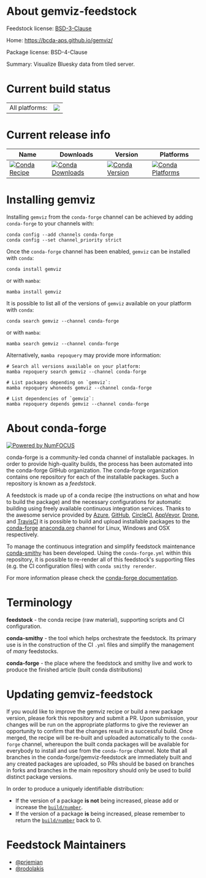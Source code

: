 About gemviz-feedstock
======================

Feedstock license: [BSD-3-Clause](https://github.com/conda-forge/gemviz-feedstock/blob/main/LICENSE.txt)

Home: https://bcda-aps.github.io/gemviz/

Package license: BSD-4-Clause

Summary: Visualize Bluesky data from tiled server.

Current build status
====================


<table><tr><td>All platforms:</td>
    <td>
      <a href="https://dev.azure.com/conda-forge/feedstock-builds/_build/latest?definitionId=22031&branchName=main">
        <img src="https://dev.azure.com/conda-forge/feedstock-builds/_apis/build/status/gemviz-feedstock?branchName=main">
      </a>
    </td>
  </tr>
</table>

Current release info
====================

| Name | Downloads | Version | Platforms |
| --- | --- | --- | --- |
| [![Conda Recipe](https://img.shields.io/badge/recipe-gemviz-green.svg)](https://anaconda.org/conda-forge/gemviz) | [![Conda Downloads](https://img.shields.io/conda/dn/conda-forge/gemviz.svg)](https://anaconda.org/conda-forge/gemviz) | [![Conda Version](https://img.shields.io/conda/vn/conda-forge/gemviz.svg)](https://anaconda.org/conda-forge/gemviz) | [![Conda Platforms](https://img.shields.io/conda/pn/conda-forge/gemviz.svg)](https://anaconda.org/conda-forge/gemviz) |

Installing gemviz
=================

Installing `gemviz` from the `conda-forge` channel can be achieved by adding `conda-forge` to your channels with:

```
conda config --add channels conda-forge
conda config --set channel_priority strict
```

Once the `conda-forge` channel has been enabled, `gemviz` can be installed with `conda`:

```
conda install gemviz
```

or with `mamba`:

```
mamba install gemviz
```

It is possible to list all of the versions of `gemviz` available on your platform with `conda`:

```
conda search gemviz --channel conda-forge
```

or with `mamba`:

```
mamba search gemviz --channel conda-forge
```

Alternatively, `mamba repoquery` may provide more information:

```
# Search all versions available on your platform:
mamba repoquery search gemviz --channel conda-forge

# List packages depending on `gemviz`:
mamba repoquery whoneeds gemviz --channel conda-forge

# List dependencies of `gemviz`:
mamba repoquery depends gemviz --channel conda-forge
```


About conda-forge
=================

[![Powered by
NumFOCUS](https://img.shields.io/badge/powered%20by-NumFOCUS-orange.svg?style=flat&colorA=E1523D&colorB=007D8A)](https://numfocus.org)

conda-forge is a community-led conda channel of installable packages.
In order to provide high-quality builds, the process has been automated into the
conda-forge GitHub organization. The conda-forge organization contains one repository
for each of the installable packages. Such a repository is known as a *feedstock*.

A feedstock is made up of a conda recipe (the instructions on what and how to build
the package) and the necessary configurations for automatic building using freely
available continuous integration services. Thanks to the awesome service provided by
[Azure](https://azure.microsoft.com/en-us/services/devops/), [GitHub](https://github.com/),
[CircleCI](https://circleci.com/), [AppVeyor](https://www.appveyor.com/),
[Drone](https://cloud.drone.io/welcome), and [TravisCI](https://travis-ci.com/)
it is possible to build and upload installable packages to the
[conda-forge](https://anaconda.org/conda-forge) [anaconda.org](https://anaconda.org/)
channel for Linux, Windows and OSX respectively.

To manage the continuous integration and simplify feedstock maintenance
[conda-smithy](https://github.com/conda-forge/conda-smithy) has been developed.
Using the ``conda-forge.yml`` within this repository, it is possible to re-render all of
this feedstock's supporting files (e.g. the CI configuration files) with ``conda smithy rerender``.

For more information please check the [conda-forge documentation](https://conda-forge.org/docs/).

Terminology
===========

**feedstock** - the conda recipe (raw material), supporting scripts and CI configuration.

**conda-smithy** - the tool which helps orchestrate the feedstock.
                   Its primary use is in the construction of the CI ``.yml`` files
                   and simplify the management of *many* feedstocks.

**conda-forge** - the place where the feedstock and smithy live and work to
                  produce the finished article (built conda distributions)


Updating gemviz-feedstock
=========================

If you would like to improve the gemviz recipe or build a new
package version, please fork this repository and submit a PR. Upon submission,
your changes will be run on the appropriate platforms to give the reviewer an
opportunity to confirm that the changes result in a successful build. Once
merged, the recipe will be re-built and uploaded automatically to the
`conda-forge` channel, whereupon the built conda packages will be available for
everybody to install and use from the `conda-forge` channel.
Note that all branches in the conda-forge/gemviz-feedstock are
immediately built and any created packages are uploaded, so PRs should be based
on branches in forks and branches in the main repository should only be used to
build distinct package versions.

In order to produce a uniquely identifiable distribution:
 * If the version of a package **is not** being increased, please add or increase
   the [``build/number``](https://docs.conda.io/projects/conda-build/en/latest/resources/define-metadata.html#build-number-and-string).
 * If the version of a package **is** being increased, please remember to return
   the [``build/number``](https://docs.conda.io/projects/conda-build/en/latest/resources/define-metadata.html#build-number-and-string)
   back to 0.

Feedstock Maintainers
=====================

* [@prjemian](https://github.com/prjemian/)
* [@rodolakis](https://github.com/rodolakis/)

